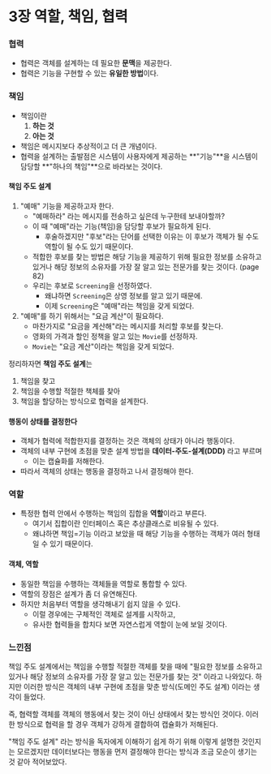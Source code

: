 # 3장 역할, 책임, 협력

### 협력

- 협력은 객체를 설계하는 데 필요한 **문맥**을 제공한다.
- 협력은 기능을 구현할 수 있는 **유일한 방법**이다.

### 책임

- 책임이란
  1. **하는 것**
  2. **아는 것**
- 책임은 메시지보다 추상적이고 더 큰 개념이다.
- 협력을 설계하는 출발점은 시스템이 사용자에게 제공하는 **"기능"**을 시스템이 담당할 **"하나의 책임"**으로 바라보는 것이다.

#### 책임 주도 설계

1. "예매" 기능을 제공하고자 한다.
   - "예매하라" 라는 메시지를 전송하고 싶은데 누구한테 보내야할까?
   - 이 때 "예매"라는 기능(책임)을 담당할 후보가 필요하게 된다.
     - 후술하겠지만 "후보"라는 단어를 선택한 이유는 이 후보가 객체가 될 수도 역할이 될 수도 있기 때문이다.
   - 적합한 후보를 찾는 방법은 해당 기능을 제공하기 위해 필요한 정보를 소유하고 있거나 해당 정보의 소유자를 가장 잘 알고 있는 전문가를 찾는 것이다. (page 82)
   - 우리는 후보로 `Screening`을 선정하였다.
     - 왜냐하면 `Screening`은 상영 정보를 알고 있기 때문에.
     - 이제 `Screening`은 "예매"라는 책임을 갖게 되었다.
2. "예매"를 하기 위해서는 "요금 계산"이 필요하다.
   - 마찬가지로 "요금을 계산해"라는 메시지를 처리할 후보를 찾는다.
   - 영화의 가격과 할인 정책을 알고 있는 `Movie`를 선정하자.
   - `Movie`는 "요금 계산"이라는 책임을 갖게 되었다.

정리하자면 **책임 주도 설계**는

1. 책임을 찾고
2. 책임을 수행할 적절한 책체를 찾아
3. 책임을 할당하는 방식으로 협력을 설계한다.

#### 행동이 상태를 결정한다

- 객체가 협력에 적합한지를 결정하는 것은 객체의 상태가 아니라 행동이다.
- 객체의 내부 구현에 초점을 맞춘 설계 방법을 **데이터-주도-설계(DDD)** 라고 부르며
  - 이는 캡슐화를 저해한다.
- 따라서 객체의 상태는 행동을 결정하고 나서 결정해야 한다.

### 역할

- 특정한 협력 안에서 수행하는 책임의 집합을 **역할**이라고 부른다.
  - 여기서 집합이란 인터페이스 혹은 추상클래스로 비유될 수 있다.
  - 왜냐하면 책임=기능 이라고 보았을 때 해당 기능을 수행하는 객체가 여러 형태일 수 있기 때문이다.

#### 객체, 역할

- 동일한 책임을 수행하는 객체들을 역할로 통합할 수 있다.
- 역할의 장점은 설계가 좀 더 유연해진다.
- 하지만 처음부터 역할을 생각해내기 쉽지 않을 수 있다.
  - 이럴 경우에는 구체적인 객체로 설계를 시작하고,
  - 유사한 협력들을 합치다 보면 자연스럽게 역할이 눈에 보일 것이다.

### 느낀점

책임 주도 설계에서는 책임을 수행할 적절한 객체를 찾을 때에 "필요한 정보를 소유하고 있거나 해당 정보의 소유자를 가장 잘 알고 있는 전문가를 찾는 것" 이라고 나와있다. 하지만 이러한 방식은 객체의 내부 구현에 초점을 맞춘 방식(도메인 주도 설계) 이라는 생각이 들었다.

즉, 협력할 객체를 객체의 행동에서 찾는 것이 아닌 상태에서 찾는 방식인 것이다. 이러한 방식으로 협력을 할 경우 객체가 강하게 결합하여 캡슐화가 저해된다. 

"책임 주도 설계" 라는 방식을 독자에게 이해하기 쉽게 하기 위해 이렇게 설명한 것인지는 모르겠지만 데이터보다는 행동을 먼저 결정해야 한다는 방식과 조금 모순이 생기는 것 같아 적어보았다.

